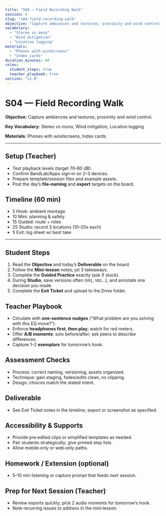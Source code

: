 ```yaml
---
title: "S04 — Field Recording Walk"
session: 4
slug: "s04-field-recording-walk"
objective: "Capture ambiences and textures; proximity and wind control."
vocabulary:
  - "Stereo vs mono"
  - "Wind mitigation"
  - "Location logging"
materials:
  - "Phones with windscreens"
  - "Index cards"
duration_minutes: 60
roles:
  student_steps: true
  teacher_playbook: true
version: "v1.0"
---
```


# S04 — Field Recording Walk

**Objective:** Capture ambiences and textures; proximity and wind control.

**Key Vocabulary:** Stereo vs mono, Wind mitigation, Location logging  

**Materials:** Phones with windscreens, Index cards

---

## Setup (Teacher)
- Test playback levels (target 70–80 dB).  
- Confirm BandLab/Apps sign‑in on 2–3 devices.  
- Prepare template/session files and example assets.  
- Post the day’s **file‑naming** and **export** targets on the board.

## Timeline (60 min)
- 5 Hook: ambient montage
- 10 Mini: planning & safety
- 15 Guided: route + roles
- 25 Studio: record 3 locations (10–20s each)
- 5 Exit: log sheet w/ best take

---

## Student Steps
1. Read the **Objective** and today’s **Deliverable** on the board.
2. Follow the **Mini‑lesson** notes; jot 3 takeaways.
3. Complete the **Guided Practice** exactly (ask if stuck).
4. During **Studio**, save versions often (`V01`, `V02`…), and annotate one decision you made.
5. Complete the **Exit Ticket** and upload to the Drive folder.

## Teacher Playbook
- Circulate with **one-sentence nudges** (“What problem are you solving with this EQ move?”).
- Enforce **headphones first, then play**; watch for red meters.
- Offer **A/B moments**: solo before/after; ask peers to describe differences.
- Capture 1–2 **exemplars** for tomorrow’s hook.

## Assessment Checks
- Process: correct naming, versioning, assets organized.
- Technique: gain staging, fades/edits clean, no clipping.
- Design: choices match the stated intent.

## Deliverable
- See Exit Ticket notes in the timeline; export or screenshot as specified.

## Accessibility & Supports
- Provide pre‑edited clips or simplified templates as needed.
- Pair students strategically; give printed step lists.
- Allow mobile‑only or web‑only paths.

## Homework / Extension (optional)
- 5–10 min listening or capture prompt that feeds next session.

## Prep for Next Session (Teacher)
- Review exports quickly; pick 2 audio moments for tomorrow’s hook.
- Note recurring issues to address in the mini‑lesson.
